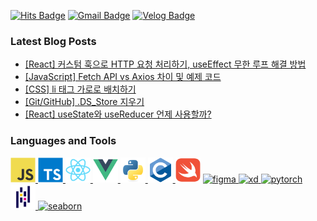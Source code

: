 <!--
### Hi there 👋
-->

<!--
**eunjios/eunjios** is a ✨ _special_ ✨ repository because its `README.md` (this file) appears on your GitHub profile.

Here are some ideas to get you started:

- 🔭 I’m currently working on ...
- 🌱 I’m currently learning ...
- 👯 I’m looking to collaborate on ...
- 🤔 I’m looking for help with ...
- 💬 Ask me about ...
- 📫 How to reach me: ...
- 😄 Pronouns: ...
- ⚡ Fun fact: ...
-->

[![Hits Badge](https://hits.seeyoufarm.com/api/count/incr/badge.svg?url=https%3A%2F%2Fgithub.com%2Feunjios%2F&count_bg=%23E97341&title_bg=%23E97341&icon=&icon_color=%23E7E7E7&title=%E2%9C%A8&edge_flat=true)](https://hits.seeyoufarm.com)
[![Gmail Badge](https://img.shields.io/badge/Gmail-d14836?style=flat-square&logo=Gmail&logoColor=white&link=mailto:eunjiodos@gmail.com)](mailto:eunjiodos@gmail.com)
[![Velog Badge](http://img.shields.io/badge/-Blog-20c997?style=flat-square&logo=velog&logoColor=white&link=https://velog.io/@eunjios)](https://velog.io/@eunjios)


### Latest Blog Posts
<!-- BLOG-POST-LIST:START -->
- [[React] 커스텀 훅으로 HTTP 요청 처리하기, useEffect 무한 루프 해결 방법](https://velog.io/@eunjios/React-%EC%BB%A4%EC%8A%A4%ED%85%80-%ED%9B%85%EC%9C%BC%EB%A1%9C-HTTP-%EC%9A%94%EC%B2%AD-%EC%B2%98%EB%A6%AC%ED%95%98%EA%B8%B0-useEffect-%EB%AC%B4%ED%95%9C-%EB%A3%A8%ED%94%84-%ED%95%B4%EA%B2%B0-%EB%B0%A9%EB%B2%95)
- [[JavaScript] Fetch API vs Axios 차이 및 예제 코드](https://velog.io/@eunjios/JavaScript-Fetch-API-vs-Axios)
- [[CSS] li 태그 가로로 배치하기](https://velog.io/@eunjios/CSS-li-%ED%83%9C%EA%B7%B8-%EA%B0%80%EB%A1%9C%EB%A1%9C-%EB%B0%B0%EC%B9%98%ED%95%98%EA%B8%B0)
- [[Git/GitHub] .DS_Store 지우기](https://velog.io/@eunjios/GitGitHub-.DSStore-%EC%A7%80%EC%9A%B0%EA%B8%B0)
- [[React] useState와 useReducer 언제 사용할까?](https://velog.io/@eunjios/React-useState%EC%99%80-useReducer-%EC%96%B8%EC%A0%9C-%EC%82%AC%EC%9A%A9%ED%95%A0%EA%B9%8C)
<!-- BLOG-POST-LIST:END -->


<h3 align="left">Languages and Tools</h3>
<p align="left"> 
<a href="https://developer.mozilla.org/en-US/docs/Web/JavaScript" target="_blank" rel="noreferrer"> <img src="https://raw.githubusercontent.com/devicons/devicon/master/icons/javascript/javascript-original.svg" alt="javascript" width="40" height="40"/> </a>
<a href="https://www.typescriptlang.org/" target="_blank" rel="noreferrer"> <img src="https://raw.githubusercontent.com/devicons/devicon/master/icons/typescript/typescript-original.svg" alt="typescript" width="40" height="40"/> </a> 
<a href="https://reactjs.org/" target="_blank" rel="noreferrer"> <img src="https://raw.githubusercontent.com/devicons/devicon/master/icons/react/react-original.svg" alt="react" width="40" height="40"/> </a> 
<a href="https://vuejs.org/" target="_blank" rel="noreferrer"> <img src="https://raw.githubusercontent.com/devicons/devicon/master/icons/vuejs/vuejs-original.svg" alt="vuejs" width="40" height="40"/> </a> 
<a href="https://www.python.org" target="_blank" rel="noreferrer"> <img src="https://raw.githubusercontent.com/devicons/devicon/master/icons/python/python-original.svg" alt="python" width="40" height="40"/> </a> 
<a href="https://developer.apple.com/swift/" target="_blank" rel="noreferrer"> 
<a href="https://www.cprogramming.com/" target="_blank" rel="noreferrer"> <img src="https://raw.githubusercontent.com/devicons/devicon/master/icons/c/c-original.svg" alt="c" width="40" height="40"/> </a> 
<img src="https://raw.githubusercontent.com/devicons/devicon/master/icons/swift/swift-original.svg" alt="swift" width="40" height="40"/> </a> 
<a href="https://www.figma.com/" target="_blank" rel="noreferrer"> <img src="https://www.vectorlogo.zone/logos/figma/figma-icon.svg" alt="figma" width="40" height="40"/> </a> 
<a href="https://www.adobe.com/products/xd.html" target="_blank" rel="noreferrer"> <img src="https://cdn.worldvectorlogo.com/logos/adobe-xd.svg" alt="xd" width="40" height="40"/> </a>
<a href="https://pytorch.org/" target="_blank" rel="noreferrer"> <img src="https://www.vectorlogo.zone/logos/pytorch/pytorch-icon.svg" alt="pytorch" width="40" height="40"/> </a> 
<a href="https://pandas.pydata.org/" target="_blank" rel="noreferrer"> <img src="https://raw.githubusercontent.com/devicons/devicon/2ae2a900d2f041da66e950e4d48052658d850630/icons/pandas/pandas-original.svg" alt="pandas" width="40" height="40"/> </a> <a href="https://seaborn.pydata.org/" target="_blank" rel="noreferrer"> <img src="https://seaborn.pydata.org/_images/logo-mark-lightbg.svg" alt="seaborn" width="40" height="40"/> </a> </p>
